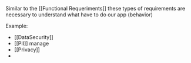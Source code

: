 
Similar to the [[Functional Requeriments]] these types of requirements are necessary to understand what have to do our app (behavior)

Example:
* [[DataSecurity]]
* [[PII]] manage
* [[Privacy]]
*

